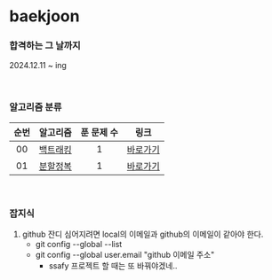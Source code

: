 # baekjoon

### 합격하는 그 날까지
2024.12.11 ~ ing

<br>

### 알고리즘 분류
|          순번          |        알고리즘         |         푼 문제 수          |        링크         |
| :-----: | :-----: | :-----: | :-----: |
| 00 | <a href="algorithm/src/backtracking" target="_blank">백트래킹</a> | 1 | <a href="algorithm/src/backtracking">바로가기</a> |
| 01 | <a href="algorithm/src/DivideAndConquer" target="_blank">분할정복</a> | 1 | <a href="algorithm/src/DivideAndConquer">바로가기</a> |


<br>

### 잡지식

1. github 잔디 심어지려면 local의 이메일과 github의 이메일이 같아야 한다.
    - git config --global --list
    - git config --global user.email "github 이메일 주소"
        - ssafy 프로젝트 할 때는 또 바꿔야겠네..